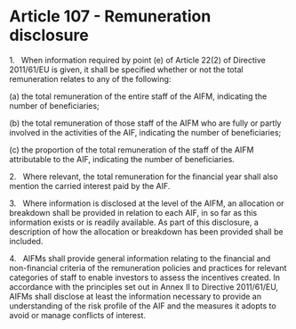 # Article 107 - Remuneration disclosure


1.   When information required by point (e) of Article 22(2) of Directive 2011/61/EU is given, it shall be specified whether or not the total remuneration relates to any of the following:

(a) the total remuneration of the entire staff of the AIFM, indicating the number of beneficiaries;

(b) the total remuneration of those staff of the AIFM who are fully or partly involved in the activities of the AIF, indicating the number of beneficiaries;

(c) the proportion of the total remuneration of the staff of the AIFM attributable to the AIF, indicating the number of beneficiaries.

2.   Where relevant, the total remuneration for the financial year shall also mention the carried interest paid by the AIF.

3.   Where information is disclosed at the level of the AIFM, an allocation or breakdown shall be provided in relation to each AIF, in so far as this information exists or is readily available. As part of this disclosure, a description of how the allocation or breakdown has been provided shall be included.

4.   AIFMs shall provide general information relating to the financial and non-financial criteria of the remuneration policies and practices for relevant categories of staff to enable investors to assess the incentives created. In accordance with the principles set out in Annex II to Directive 2011/61/EU, AIFMs shall disclose at least the information necessary to provide an understanding of the risk profile of the AIF and the measures it adopts to avoid or manage conflicts of interest.

